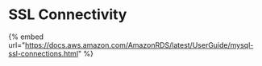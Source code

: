 # SSL Connectivity

{% embed url="https://docs.aws.amazon.com/AmazonRDS/latest/UserGuide/mysql-ssl-connections.html" %}
